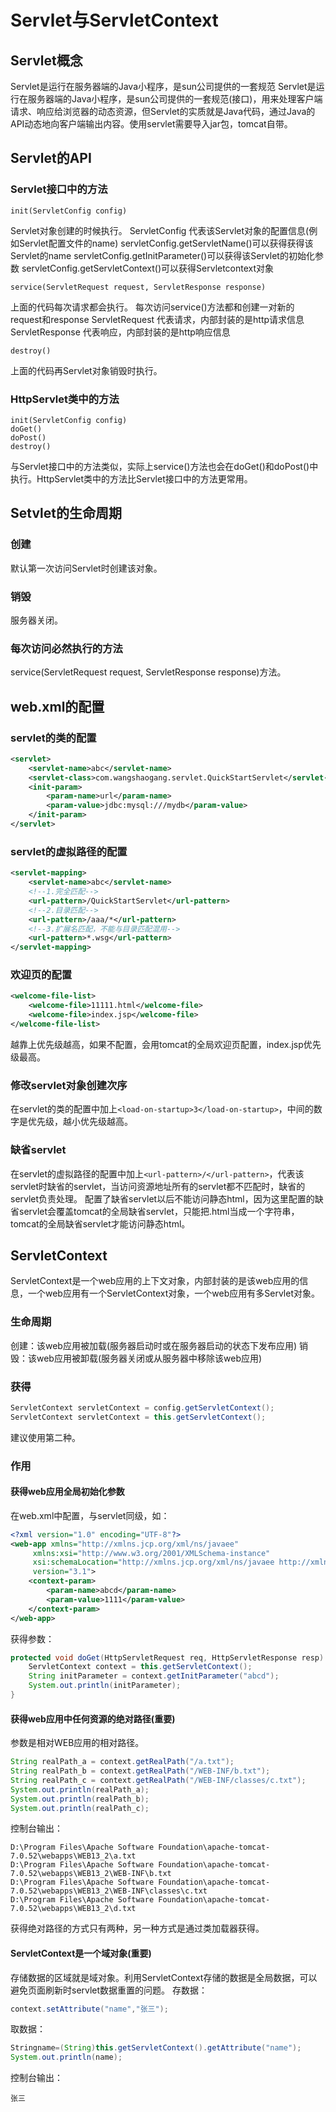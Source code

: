 # Servlet与ServletContext

## Servlet概念
Servlet是运行在服务器端的Java小程序，是sun公司提供的一套规范
Servlet是运行在服务器端的Java小程序，是sun公司提供的一套规范(接口)，用来处理客户端请求、响应给浏览器的动态资源，但Servlet的实质就是Java代码，通过Java的API动态地向客户端输出内容。使用servlet需要导入jar包，tomcat自带。

## Servlet的API
### Servlet接口中的方法
	init(ServletConfig config)
Servlet对象创建的时候执行。
ServletConfig 代表该Servlet对象的配置信息(例如Servlet配置文件的name)
servletConfig.getServletName()可以获得获得该Servlet的name
servletConfig.getInitParameter()可以获得该Servlet的初始化参数
servletConfig.getServletContext()可以获得Servletcontext对象

	service(ServletRequest request, ServletResponse response)
上面的代码每次请求都会执行。
每次访问service()方法都和创建一对新的request和response
ServletRequest 代表请求，内部封装的是http请求信息
ServletResponse 代表响应，内部封装的是http响应信息

	destroy()
上面的代码再Servlet对象销毁时执行。

### HttpServlet类中的方法
	init(ServletConfig config)
	doGet()
	doPost()
	destroy()
与Servlet接口中的方法类似，实际上service()方法也会在doGet()和doPost()中执行。HttpServlet类中的方法比Servlet接口中的方法更常用。

## Setvlet的生命周期
### 创建
默认第一次访问Servlet时创建该对象。
### 销毁
服务器关闭。
### 每次访问必然执行的方法
service(ServletRequest request, ServletResponse response)方法。

## web.xml的配置
### servlet的类的配置
```XML
<servlet>
	<servlet-name>abc</servlet-name>
	<servlet-class>com.wangshaogang.servlet.QuickStartServlet</servlet-class>
	<init-param>
		<param-name>url</param-name>
		<param-value>jdbc:mysql:///mydb</param-value>
	</init-param>
</servlet>
```
### servlet的虚拟路径的配置
```XML
<servlet-mapping>
	<servlet-name>abc</servlet-name>
	<!--1.完全匹配-->
	<url-pattern>/QuickStartServlet</url-pattern>
	<!--2.目录匹配-->
	<url-pattern>/aaa/*</url-pattern>
	<!--3.扩展名匹配，不能与目录匹配混用-->
	<url-pattern>*.wsg</url-pattern>
</servlet-mapping>
```
### 欢迎页的配置
```XML
<welcome-file-list>
	<welcome-file>11111.html</welcome-file>
	<welcome-file>index.jsp</welcome-file>
</welcome-file-list>
```
越靠上优先级越高，如果不配置，会用tomcat的全局欢迎页配置，index.jsp优先级最高。
### 修改servlet对象创建次序
在servlet的类的配置中加上```<load-on-startup>3</load-on-startup>```，中间的数字是优先级，越小优先级越高。
### 缺省servlet
在servlet的虚拟路径的配置中加上```<url-pattern>/</url-pattern>```，代表该servlet时缺省的servlet，当访问资源地址所有的servlet都不匹配时，缺省的servlet负责处理。
配置了缺省servlet以后不能访问静态html，因为这里配置的缺省servlet会覆盖tomcat的全局缺省servlet，只能把.html当成一个字符串，tomcat的全局缺省servlet才能访问静态html。
	
## ServletContext
ServletContext是一个web应用的上下文对象，内部封装的是该web应用的信息，一个web应用有一个ServletContext对象，一个web应用有多Servlet对象。
### 生命周期
创建：该web应用被加载(服务器启动时或在服务器启动的状态下发布应用)
销毁：该web应用被卸载(服务器关闭或从服务器中移除该web应用)
### 获得
```JAVA
ServletContext servletContext = config.getServletContext();
ServletContext servletContext = this.getServletContext();
```
建议使用第二种。
### 作用
#### 获得web应用全局初始化参数
在web.xml中配置，与servlet同级，如：
```XML
<?xml version="1.0" encoding="UTF-8"?>
<web-app xmlns="http://xmlns.jcp.org/xml/ns/javaee"
	 xmlns:xsi="http://www.w3.org/2001/XMLSchema-instance"
	 xsi:schemaLocation="http://xmlns.jcp.org/xml/ns/javaee http://xmlns.jcp.org/xml/ns/javaee/web-app_3_1.xsd"
	 version="3.1">
	<context-param>
		<param-name>abcd</param-name>
		<param-value>1111</param-value>
	</context-param>
</web-app>
```
获得参数：
```JAVA
protected void doGet(HttpServletRequest req, HttpServletResponse resp) throws ServletException, IOException {
	ServletContext context = this.getServletContext();
	String initParameter = context.getInitParameter("abcd");
	System.out.println(initParameter);
}
```
#### 获得web应用中任何资源的绝对路径(重要)
参数是相对WEB应用的相对路径。
```JAVA
String realPath_a = context.getRealPath("/a.txt");
String realPath_b = context.getRealPath("/WEB-INF/b.txt");
String realPath_c = context.getRealPath("/WEB-INF/classes/c.txt");
System.out.println(realPath_a);
System.out.println(realPath_b);
System.out.println(realPath_c);
```
控制台输出：
```
D:\Program Files\Apache Software Foundation\apache-tomcat-7.0.52\webapps\WEB13_2\a.txt
D:\Program Files\Apache Software Foundation\apache-tomcat-7.0.52\webapps\WEB13_2\WEB-INF\b.txt
D:\Program Files\Apache Software Foundation\apache-tomcat-7.0.52\webapps\WEB13_2\WEB-INF\classes\c.txt
D:\Program Files\Apache Software Foundation\apache-tomcat-7.0.52\webapps\WEB13_2\d.txt
```
获得绝对路径的方式只有两种，另一种方式是通过类加载器获得。

#### ServletContext是一个域对象(重要)
存储数据的区域就是域对象。利用ServletContext存储的数据是全局数据，可以避免页面刷新时servlet数据重置的问题。
存数据：
```JAVA
context.setAttribute("name","张三");
```
取数据：
```JAVA
Stringname=(String)this.getServletContext().getAttribute("name");
System.out.println(name);
```
控制台输出：
```
张三
```